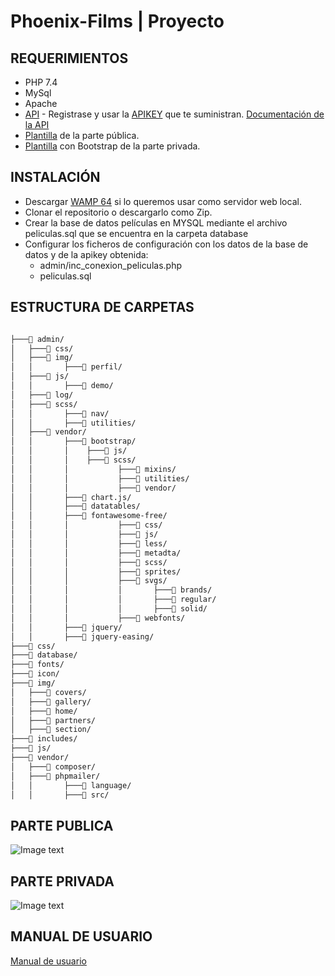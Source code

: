 # Phoenix-Films | Proyecto

## REQUERIMIENTOS

- PHP 7.4
- MySql
- Apache
- <a href="https://www.themoviedb.org">API</a> - Registrase y usar la <a href="https://www.themoviedb.org/settings/api"> APIKEY</a> que te suministran. <a href="developers.themoviedb.org">Documentación de la API</a>
- <a href="https://www.templateshub.net/template/FlixGo-Online-Movies-Template">Plantilla</a> de la parte pública.
- <a href="https://startbootstrap.com/theme/sb-admin-2">Plantilla</a> con Bootstrap de la parte privada.

## INSTALACIÓN

- Descargar <a href="https://www.wampserver.com">WAMP 64</a> si lo queremos usar como servidor web local.
- Clonar el repositorio o descargarlo como Zip.
- Crear la base de datos películas en MYSQL mediante el archivo peliculas.sql que se encuentra en la carpeta database
- Configurar los ficheros de configuración con los datos de la base de datos y de la apikey obtenida:
  - admin/inc_conexion_peliculas.php
  - peliculas.sql

## ESTRUCTURA DE CARPETAS

```bash

├───📁 admin/
│   ├───📁 css/
│   ├───📁 img/
│   │	    ├───📁 perfil/
│   ├───📁 js/
│   │	    ├───📁 demo/
│   ├───📁 log/
│   ├───📁 scss/
│   │	    ├───📁 nav/
│   │	    ├───📁 utilities/
│   ├───📁 vendor/
│   │	    ├───📁 bootstrap/
│   │	    │	 ├───📁 js/
│   │	    │	 ├───📁 scss/
│   │	    │	 	    ├───📁 mixins/
│   │	    │	 	    ├───📁 utilities/
│   │	    │	 	    ├───📁 vendor/
│   │	    ├───📁 chart.js/
│   │	    ├───📁 datatables/
│   │	    ├───📁 fontawesome-free/
│   │	    │	 	    ├───📁 css/
│   │	    │	 	    ├───📁 js/
│   │	    │	 	    ├───📁 less/
│   │	    │	 	    ├───📁 metadta/
│   │	    │	 	    ├───📁 scss/
│   │	    │	 	    ├───📁 sprites/
│   │	    │	 	    ├───📁 svgs/
│   │	    │	 	    │		├───📁 brands/
│   │	    │	 	    │		├───📁 regular/
│   │	    │	 	    │		├───📁 solid/
│   │	    │	 	    ├───📁 webfonts/
│   │	    ├───📁 jquery/
│   │	    ├───📁 jquery-easing/
├───📁 css/
├───📁 database/
├───📁 fonts/
├───📁 icon/
├───📁 img/
│   ├───📁 covers/
│   ├───📁 gallery/
│   ├───📁 home/
│   ├───📁 partners/
│   ├───📁 section/
├───📁 includes/
├───📁 js/
├───📁 vendor/
│   ├───📁 composer/
│   ├───📁 phpmailer/
│   │	    ├───📁 language/
│   │	    ├───📁 src/

```

## PARTE PUBLICA

![Image text](https://github.com/calvarezgc/phoenix-films/blob/master/github-images/portal.jpg)

## PARTE PRIVADA

![Image text](https://github.com/calvarezgc/phoenix-films/blob/master/github-images/panel.png)

## MANUAL DE USUARIO

<a href="https://docs.google.com/presentation/d/1yMh6n0nVfcDOUcVNjs2_uweQZORAdMYTOgqvXI7bWwY/edit?usp=sharing">Manual de usuario
</a>
